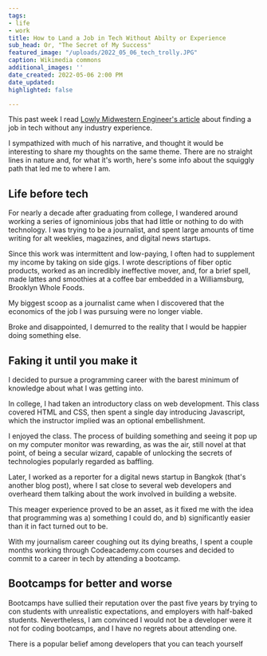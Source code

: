 ```yaml
---
tags:
- life
- work
title: How to Land a Job in Tech Without Abilty or Experience
sub_head: Or, "The Secret of My Success"
featured_image: "/uploads/2022_05_06_tech_trolly.JPG"
caption: Wikimedia commons
additional_images: ''
date_created: 2022-05-06 2:00 PM
date_updated: 
highlighted: false

---
```

This past week I read [Lowly Midwestern Engineer's article](https://lowlyswe.substack.com/p/my-experience-getting-a-tech-job) about finding a job in tech without any industry experience.

I sympathized with much of his narrative, and thought it would be interesting to share my thoughts on the same theme. There are no straight lines in nature and, for what it's worth, here's some info about the squiggly path that led me to where I am.

## Life before tech

For nearly a decade after graduating from college, I wandered around working a series of ignominious jobs that had little or nothing to do with technology. I was trying to be a journalist, and spent large amounts of time writing for alt weeklies, magazines, and digital news startups.

Since this work was intermittent and low-paying, I often had to supplement my income by taking on side gigs. I wrote descriptions of fiber optic products, worked as an incredibly ineffective mover, and, for a brief spell, made lattes and smoothies at a coffee bar embedded in a Williamsburg, Brooklyn Whole Foods.

My biggest scoop as a journalist came when I discovered that the economics of the job I was pursuing were no longer viable.

Broke and disappointed, I demurred to the reality that I would be happier doing something else.

## Faking it until you make it

I decided to pursue a programming career with the barest minimum of knowledge about what I was getting into.

In college, I had taken an introductory class on web development. This class covered HTML and CSS, then spent a single day introducing Javascript, which the instructor implied was an optional embellishment.

I enjoyed the class. The process of building something and seeing it pop up on my computer monitor was rewarding, as was the air, still novel at that point, of being a secular wizard, capable of unlocking the secrets of technologies popularly regarded  as baffling.

Later, I worked as a reporter for a digital news startup in Bangkok (that's another blog post), where I sat close to several web developers and overheard them talking about the work involved in building a website.

This meager experience proved to be an asset, as it fixed me with the idea that programming was a) something I could do, and b) significantly easier than it in fact turned out to be.

With my journalism career coughing out its dying breaths, I spent a couple months working through Codeacademy.com courses and decided to commit to a career in tech by attending a bootcamp.

## Bootcamps for better and worse

Bootcamps have sullied their reputation over the past five years by trying to con students with unrealistic expectations, and employers with half-baked students. Nevertheless, I am convinced I would not be a developer were it not for coding bootcamps, and I have no regrets about attending one.

There is a popular belief among developers that you can teach yourself 
